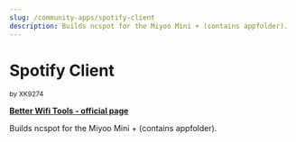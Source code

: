 ```yaml
---
slug: /community-apps/spotify-client
description: Builds ncspot for the Miyoo Mini + (contains appfolder).
---
```


# Spotify Client
<sup>by XK9274</sup>

[**Better Wifi Tools - official page**](https://github.com/XK9274/ncspotcli-compile-miyoo)

Builds ncspot for the Miyoo Mini + (contains appfolder).
